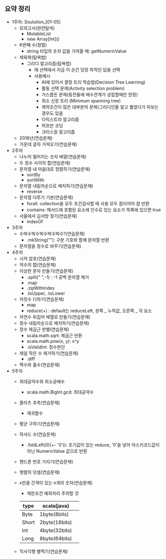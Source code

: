 ## 요약 정리

* 1주차: Soulution_[01-05]
    * 모의고사(완전탐색)
        * MutableList
        * new Array\[Int]\()
    * K번째 수(정렬)
        * string 타입의 숫자 값을 가져올 때: getNumericValue
    * 체육복(탐욕법)
        * 그리디 알고리즘(탐욕법)
            * 매 선택에서 지금 이 순간 당장 최적인 답을 선택
            * 사용예시
                * AI에 있어서 결정 트리 학습법(Decision Tree Learning)
                * 활동 선택 문제(Activity selection problem)
                * 거스름돈 문제(동전들에 배수관계가 성립할때만 한정)
                * 최소 신장 트리 (Minimum spanning tree)
                * 제약조건이 많은 대부분의 문제(그리디인줄 알고 풀었다가 피보는 경우도 있음
                * 다익스트라 알고리즘
                * 허프만 코딩
                * 크러스컬 알고리즘
    * 2016년(연습문제)
    * 가운데 글자 가져오기(연습문제)
* 2주차
    * 나누어 떨어지는 숫자 배열(연습문제)
    * 두 정수 사이의 합(연습문제)
    * 문자열 내 마음대로 정렬하기(연습문제)
        * sortBy
        * sortWith
    * 문자열 내림차순으로 배치하기(연습문제)
        * reverse
    * 문자열 다루기 기본(연습문제)
        * forall: collection을 모두 조건검사할 때 사용 모두 참이어야 참 반환
        * contains: 메서드에 포함된 요소에 인수로 있는 요소가 목록에 있으면 true
    * 서울에서 김서방 찾기(연습문제)
        * indexOf
* 3주차
    * 수박수박수박수박수박수?(연습문제)
        * .mkString(""): 구분 기호와 함께 문자열 반환
    * 문자열을 정수로 바꾸기(연습문제)
* 4주차
    * 시저 암호(연습문제)
    * 약수의 합(연습문제)
    * 이상한 문자 만들기(연습문제)
        * .split(" ",-1) : -1 공백 문자열 제거
        * .map
        * .zipWithIndex
        * .toUpper, .toLower
    * 자릿수 더하기(연습문제)
        * map
        * reduce(_+_) : default는 reduceLeft, 왼쪽 _ 누적값, 오른쪽 _ 각 요소
    * 자연수 뒤집어 배열로 만들기(연습문제)
    * 정수 내림차순으로 배치하기(연습문제)
    * 정수 제곱근 판별(연습문제)
        * scala.math.sqrt: 제곱근 반환
        * scala.math.pow(x, y): x^y
        * .isValidInt: 정수판단
    * 제일 작은 수 제거하기(연습문제)
        * .diff
    * 짝수와 홀수(연습문제)
* 5주차
    * 최대공약수와 최소공배수
        * scala.math.BigInt.gcd: 최대공약수
    * 콜라츠 추측(연습문제)
        * 재귀함수
    * 평균 구하기(연습문제)
    * 하샤드 수(연습문제)
        * .foldLeft(0)(_+_- '0')): 초기값이 있는 reduce, '0'을 넣어 아스키코드값이 아닌 NumericValue 값으로 반환

    * 핸드폰 번호 가리기(연습문제)
    * 행렬의 덧셈(연습문제)
    * x만큼 간격이 있는 n개의 숫자(연습문제)
        * 제한조건 예외처리 주의할 것

        |type|scala(java)||
        |---|---|---|
        |Byte|1byte(8bits)||
        |Short|2byte(16bits)||
        |Int|4byte(32bits)||
        |Long|8byte(64bits)||

    * 직사각형 별찍기(연습문제)
